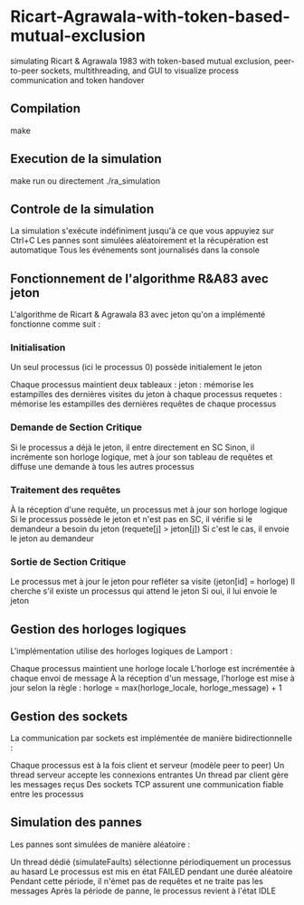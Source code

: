 # Ricart-Agrawala-with-token-based-mutual-exclusion
simulating Ricart &amp; Agrawala 1983 with token-based mutual exclusion, peer-to-peer sockets, multithreading, and GUI to visualize process communication and token handover 

## Compilation

make


## Execution de la simulation

make run
ou directement 
./ra_simulation


## Controle de la simulation

La simulation s'exécute indéfiniment jusqu'à ce que vous appuyiez sur Ctrl+C
Les pannes sont simulées aléatoirement et la récupération est automatique
Tous les événements sont journalisés dans la console


## Fonctionnement de l'algorithme R&A83 avec jeton

L'algorithme de Ricart & Agrawala 83 avec jeton qu'on a implémenté fonctionne comme suit :

### Initialisation

Un seul processus (ici le processus 0) possède initialement le jeton

Chaque processus maintient deux tableaux :
jeton : mémorise les estampilles des dernières visites du jeton à chaque processus
requetes : mémorise les estampilles des dernières requêtes de chaque processus


### Demande de Section Critique

Si le processus a déjà le jeton, il entre directement en SC
Sinon, il incrémente son horloge logique, met à jour son tableau de requêtes et diffuse une demande à tous les autres processus


### Traitement des requêtes

À la réception d'une requête, un processus met à jour son horloge logique
Si le processus possède le jeton et n'est pas en SC, il vérifie si le demandeur a besoin du jeton (requete[j] > jeton[j])
Si c'est le cas, il envoie le jeton au demandeur


### Sortie de Section Critique

Le processus met à jour le jeton pour refléter sa visite (jeton[id] = horloge)
Il cherche s'il existe un processus qui attend le jeton
Si oui, il lui envoie le jeton



## Gestion des horloges logiques
L'implémentation utilise des horloges logiques de Lamport :

Chaque processus maintient une horloge locale 
L'horloge est incrémentée à chaque envoi de message
À la réception d'un message, l'horloge est mise à jour selon la règle : horloge = max(horloge_locale, horloge_message) + 1

## Gestion des sockets
La communication par sockets est implémentée de manière bidirectionnelle :

Chaque processus est à la fois client et serveur (modèle peer to peer)
Un thread serveur accepte les connexions entrantes
Un thread par client gère les messages reçus
Des sockets TCP assurent une communication fiable entre les processus

## Simulation des pannes
Les pannes sont simulées de manière aléatoire :

Un thread dédié (simulateFaults) sélectionne périodiquement un processus au hasard
Le processus est mis en état FAILED pendant une durée aléatoire
Pendant cette période, il n'émet pas de requêtes et ne traite pas les messages
Après la période de panne, le processus revient à l'état IDLE




